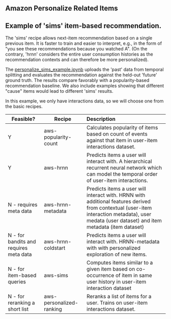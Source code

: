 Amazon Personalize Related Items
---

## Example of 'sims' item-based recommendation.<a name="sims"/>

The 'sims' recipe allows next-item recommendation based on a single previous item. It is faster to train and easier to interpret, e.g., in the form of "you see these recommendations because you watched A". (On the contrary, 'hrnn' considers the entire user consumption histories as the recommendation contexts and can therefore be more personalized).

The [personalize_sims_example.ipynb](personalize_sims_example.ipynb) uploads the 'past' data from temporal splitting and evaluates the recommendation against the held-out 'future' ground truth. The results compare favorably with a popularity-based recommendation baseline. We also include examples showing that different "cause" items would lead to different 'sims' results.

In this example, we only have interactions data, so we will choose one from the basic recipes.

| Feasible? | Recipe | Description 
|-------- | -------- |:------------
| Y | aws-popularity-count | Calculates popularity of items based on count of events against that item in user-item interactions dataset.
| Y | aws-hrnn | Predicts items a user will interact with. A hierarchical recurrent neural network which can model the temporal order of user-item interactions.
| N - requires meta data | aws-hrnn-metadata | Predicts items a user will interact with. HRNN with additional features derived from contextual (user-item interaction metadata), user medata (user dataset) and item metadata (item dataset)
| N - for bandits and requires meta data | aws-hrnn-coldstart | Predicts items a user will interact with. HRNN-metadata with with personalized exploration of new items.
| N - for item-based queries | aws-sims | Computes items similar to a given item based on co-occurrence of item in same user history in user-item interaction dataset
| N - for reranking a short list | aws-personalized-ranking | Reranks a list of items for a user. Trains on user-item interactions dataset. 


